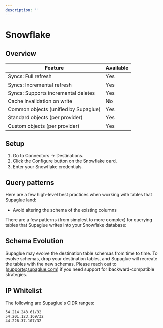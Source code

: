 ```yaml
---
description: ''
---
```


# Snowflake

## Overview

| Feature                              | Available |
| ------------------------------------ | --------- |
| Syncs: Full refresh                  | Yes       |
| Syncs: Incremental refresh           | Yes       |
| Syncs: Supports incremental deletes  | Yes       |
| Cache invalidation on write          | No        |
| Common objects (unified by Supaglue) | Yes       |
| Standard objects (per provider)      | Yes       |
| Custom objects (per provider)        | Yes       |

## Setup

1. Go to Connectors -> Destinations.
2. Click the Configure button on the Snowflake card.
3. Enter your Snowflake credentials.

## Query patterns

Here are a few high-level best practices when working with tables that Supaglue land:

- Avoid altering the schema of the existing columns

There are a few patterns (from simplest to more complex) for querying tables that Supaglue writes into your Snowflake database:

## Schema Evolution

Supaglue may evolve the destination table schemas from time to time. To evolve schemas, drop your destination tables, and Supaglue will recreate the tables with the new schemas. Please reach out to ([support@supaglue.com](mailto:support@supaglue.com)) if you need support for backward-compatible strategies.

## IP Whitelist

The following are Supaglue's CIDR ranges:

```
54.214.243.61/32
54.201.123.169/32
44.226.37.107/32
```
